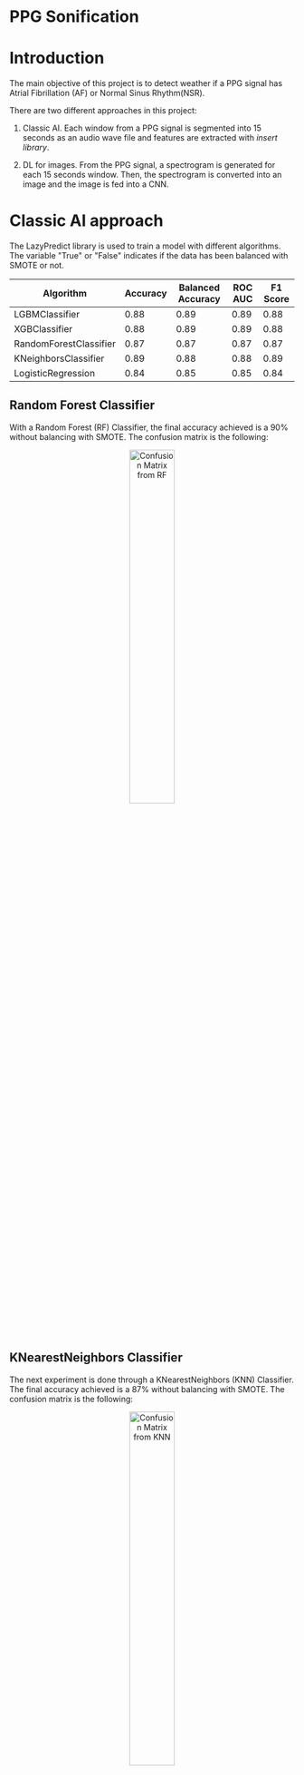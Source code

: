 # PPG Sonification

# Introduction
The main objective of this project is to detect weather if a PPG signal has Atrial Fibrillation (AF) or Normal Sinus Rhythm(NSR). 

There are two different approaches in this project:
1. Classic AI.
Each window  from a PPG signal is segmented into 15 seconds as an audio wave file and features are extracted with *insert library*. 

2. DL for images. From the PPG signal, a spectrogram is generated for each 15 seconds window. Then, the spectrogram is converted into an image and the image is fed into a CNN. 

# Classic AI approach
The LazyPredict library is used to train a model with different algorithms. The variable "True" or "False" indicates if the data has been balanced with SMOTE or not. 

| Algorithm | Accuracy | Balanced Accuracy | ROC AUC | F1 Score |
|-----------|----------|-------------------|---------|----------|
| LGBMClassifier | 0.88 | 0.89 | 0.89 | 0.88 | 
| XGBClassifier | 0.88 | 0.89 | 0.89 | 0.88 |
| RandomForestClassifier | 0.87 | 0.87 | 0.87 | 0.87 |
| KNeighborsClassifier | 0.89 | 0.88 | 0.88 | 0.89 |
| LogisticRegression | 0.84 | 0.85 | 0.85 | 0.84 |

## Random Forest Classifier
With a Random Forest (RF) Classifier, the final accuracy achieved is a 90% without balancing with SMOTE. The confusion matrix is the following:

<p align="center">
    <img src="./results_ppg_sonification_classifiers/cm_knn_False.png"
        alt="Confusion Matrix from RF"
        width="40%"
        heigth="40%">
</p>

## KNearestNeighbors Classifier
The next experiment is done through a KNearestNeighbors (KNN) Classifier. The final accuracy achieved is a 87% without balancing with SMOTE. The confusion matrix is the following:

<p align="center">
    <img src="./results_ppg_sonification_classifiers/cm_knn_False.png"
        alt="Confusion Matrix from KNN"
        width="40%"
        heigth="40%">
</p>

With a KNN we are able to extract some explainability through analysis of the feature importance. The following plot shows the feature importance of the KNN model:

<p align="center">
    <img src="./results_ppg_sonification_classifiers/feature_importance_knn_False.png"
        alt="Feature importance from KNN"
        width="40%"
        heigth="40%">
</p>

## LG and LGBM Classifiers

| Algorithm | Accuracy |
|-----------|----------|
| LGBMClassifier | 89.15% |
| GBClassifier | 88.66% |

Confusion matrix from both classifiers are the following:
<p align="center">
    <img src="./results_ppg_sonification_classifiers/cm_lgbm_gb_False.png"
        alt="Confusion Matrix from LGBM"
        width="80%"
        heigth="70%">
</p>

Then, we have been able to also extract feature importance for both models. The following plots shows the feature importance of the LGBM and GB model:

<p align="center">
    <img src="./results_ppg_sonification_classifiers/feature_importance_lgbm_False.png"
     alt="Feature importance from LGBM"
     width="40%"
     heigth="40%">
    <img src="./results_ppg_sonification_classifiers/feature_importance_gb_False.png"
     alt="Feature importance from GB"
     width="40%"
     heigth="40%">
 </p>

# DL with Images approach

For this approach, several images are obtained from each PPG signal when this is segmented. The images obtained and used to perform this evaluation have the following appearance:

<p align="center">
    <img src="./results_cnn/dataset_images.png"
        alt="Images obtained from the PPG signal to perform the AF analysis"
        width="100%"
        heigth="100%">
</p>

## Network architecture - CNN

We are applying a simple yet effective CNN with just one convolutional layer to explore the explainability of it and how is the network working to classify those images into having AF or NSR.

Here we have the network's architecture:

<p align="center">
    <img src="./results_cnn/model_architecture.png"
        alt="Images obtained from the PPG signal to perform the AF analysis"
        width="80%"
        heigth="80%">
</p>
Here we have the network detailed layer by layer:

<p align="center">

|Layer (type) |     Output Shape     |  Param # |
|-------------|----------------------|----------|
|    Conv2d-1 |  [-1, 16, 222, 222]  |   448    |
|      ReLU-2 |  [-1, 16, 222, 222]  |    0     |
| MaxPool2d-3 | [-1, 16, 111, 111]   |    0     |
| Dropout2d-4 |[-1, 16, 111, 111]    |    0     |
|   Flatten-5 |         [-1, 16]     |    0     |
|    Linear-6 |         [-1, 1]      |    17    |
|      ReLU-7 |        [-1, 1]       |    0     |
|    Linear-8 |      [-1, 16]        |    32    |
|   Flatten-9 |     [-1, 16]         |    0     |
|   Linear-10 |     [-1, 1]          |    17    |
|     ReLU-11 |    [-1, 1]           |    0     |
|   Linear-12 |  [-1, 16]            |    32    |
|     CBAM-19 |[-1, 16, 111, 111]    |     0    |
|   Linear-20 |       [-1, 256]      |50,467,072|
|     ReLU-21 |      [-1, 256]       |     0    |
| ropout2d-22 |     [-1, 256]        |     0    |

</p>
*Forward/backward pass size (MB): 20.03*

*Params size (MB): 192.52*

*Estimated Total Size (MB): 213.12*

## Training evolution

Hence, after running the network for 50 epochs we obtain the following training and validation results in terms of accuracy:

<p align="center">
    <img src="./results_cnn/accuracy-train-val-50epochs.png"
        alt="Images obtained from the PPG signal to perform the AF analysis"
        width="60%"
        heigth="60%">
</p>

The evolution of training, validation and test are in [here](./results_cnn/50-epochs-train.txt). 
At the end, the Accuracy obtained when testing for 50 epochs is a 95.20%. Which is shown to be more precise than the experiments performed over the features extracted of the PPG signals.

## Attention!

As we have only one convolutional layer, we can use the CBAM block (as shown in the network's architecture) to obtain the explainability of the CNN and see which has been the focus when classifying the network. 

<p align="center">
    <img src="./results_cnn/attention-results-50epochs.png"
        alt="Images obtained from the PPG signal to perform the AF analysis"
        width="100%"
        heigth="100%">
</p>